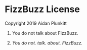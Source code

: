 # FizzBuzz License

Copyright 2019 Aidan Plunkitt

1.  You do not talk about FizzBuzz.

2.  *You do not. talk. about. FizzBuzz.*

